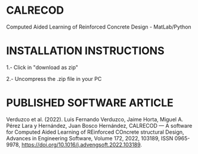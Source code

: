 # CALRECOD
Computed Aided Learning of Reinforced Concrete Design - MatLab/Python

# INSTALLATION INSTRUCTIONS
1.- Click in "download as zip"

2.- Uncompress the .zip file in your PC

# PUBLISHED SOFTWARE ARTICLE

Verduzco et al. (2022). Luis Fernando Verduzco, Jaime Horta, Miguel A. Pérez Lara y Hernández, Juan Bosco Hernández, CALRECOD — A software for Computed Aided Learning of REinforced COncrete structural Design, Advances in Engineering Software, Volume 172, 2022, 103189, ISSN 0965-9978, https://doi.org/10.1016/j.advengsoft.2022.103189.
